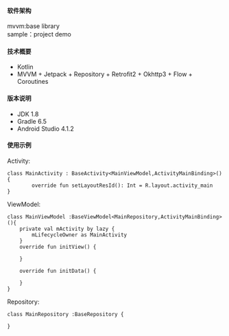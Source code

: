 
#### 软件架构
mvvm:base library <br/>
sample：project demo

#### 技术概要
- Kotlin
- MVVM + Jetpack + Repository + Retrofit2 + Okhttp3 + Flow + Coroutines

#### 版本说明
- JDK 1.8
- Gradle 6.5
- Android Studio 4.1.2

#### 使用示例

Activity:

    class MainActivity : BaseActivity<MainViewModel,ActivityMainBinding>() {
            override fun setLayoutResId(): Int = R.layout.activity_main
    }

ViewModel:

    class MainViewModel :BaseViewModel<MainRepository,ActivityMainBinding>(){
        private val mActivity by lazy {
            mLifecycleOwner as MainActivity
        }
        override fun initView() {

        }

        override fun initData() {

        }
    }

Repository:

    class MainRepository :BaseRepository {

    }


